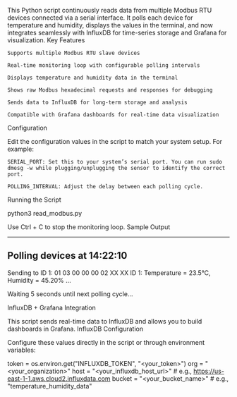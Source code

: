 This Python script continuously reads data from multiple Modbus RTU devices connected via a serial interface. It polls each device for temperature and humidity, displays the values in the terminal, and now integrates seamlessly with InfluxDB for time-series storage and Grafana for visualization.
Key Features

    Supports multiple Modbus RTU slave devices

    Real-time monitoring loop with configurable polling intervals

    Displays temperature and humidity data in the terminal

    Shows raw Modbus hexadecimal requests and responses for debugging

    Sends data to InfluxDB for long-term storage and analysis

    Compatible with Grafana dashboards for real-time data visualization

Configuration

Edit the configuration values in the script to match your system setup. For example:

    SERIAL_PORT: Set this to your system’s serial port. You can run sudo dmesg -w while plugging/unplugging the sensor to identify the correct port.

    POLLING_INTERVAL: Adjust the delay between each polling cycle.

Running the Script

python3 read_modbus.py

Use Ctrl + C to stop the monitoring loop.
Sample Output

--------------------------------------------------
Polling devices at 14:22:10
--------------------------------------------------
Sending to ID 1: 01 03 00 00 00 02 XX XX
ID 1: Temperature = 23.5°C, Humidity = 45.20%
...

Waiting 5 seconds until next polling cycle...

InfluxDB + Grafana Integration

This script sends real-time data to InfluxDB and allows you to build dashboards in Grafana.
InfluxDB Configuration

Configure these values directly in the script or through environment variables:

token = os.environ.get("INFLUXDB_TOKEN", "<your_token>")
org = "<your_organization>"
host = "<your_influxdb_host_url>"  # e.g., https://us-east-1-1.aws.cloud2.influxdata.com
bucket = "<your_bucket_name>"      # e.g., "temperature_humidity_data"
